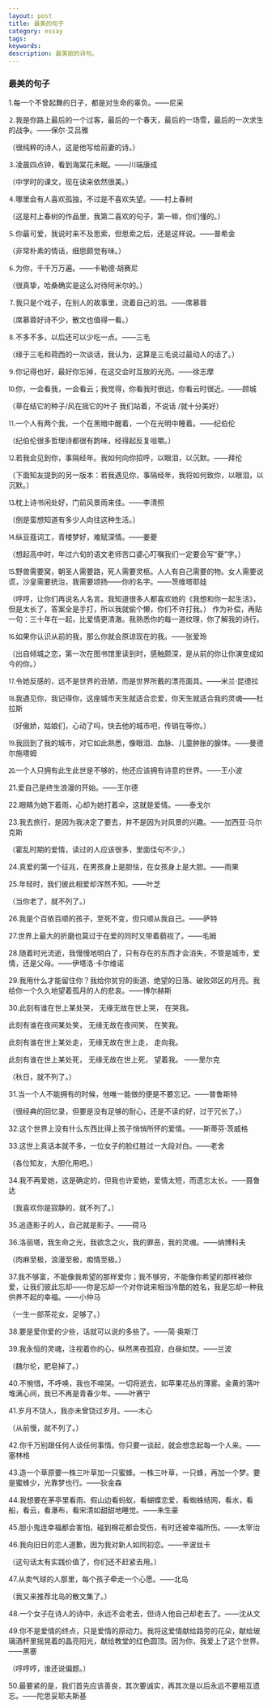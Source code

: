 ```yaml
---
layout: post
title: 最美的句子
category: essay
tags: 
keywords: 
description: 最美丽的诗句。
---
```


### 最美的句子

1.每一个不曾起舞的日子，都是对生命的辜负。——尼采

⒉我是你路上最后的一个过客，最后的一个春天，最后的一场雪，最后的一次求生的战争。——保尔·艾吕雅

（很纯粹的诗人，这是他写给前妻的诗。）

⒊凌晨四点钟，看到海棠花未眠。——川端康成

（中学时的课文，现在读来依然很美。）

⒋哪里会有人喜欢孤独，不过是不喜欢失望。——村上春树

（这是村上春树的作品里，我第二喜欢的句子，第一嘛，你们懂的。）

⒌你最可爱，我说时来不及思索，但思索之后，还是这样说。——普希金

（非常朴素的情话，细思颇觉有味。）

⒍为你，千千万万遍。——卡勒德·胡赛尼

（很真挚，哈桑确实是这么对待阿米尔的。）

⒎我只是个戏子，在别人的故事里，流着自己的泪。——席慕蓉

（席慕蓉好诗不少，散文也值得一看。）

⒏不多不多，以后还可以少吃一点。——三毛

（缘于三毛和荷西的一次谈话，我认为，这算是三毛说过最动人的话了。）

⒐你记得也好，最好你忘掉，在这交会时互放的光亮。——徐志摩

⒑你，一会看我，一会看云；我觉得，你看我时很远，你看云时很近。——顾城

（草在结它的种子/风在摇它的叶子 我们站着，不说话 /就十分美好） 

⒒一个人有两个我，一个在黑暗中醒着，一个在光明中睡着。——纪伯伦

（纪伯伦很多哲理诗都很有韵味，经得起反复咀嚼。）

⒓若我会见到你，事隔经年。我如何向你招呼，以眼泪，以沉默。——拜伦

（下面知友提到的另一版本：若我遇见你，事隔经年，我将如何致你，以眼泪，以沉默。）

⒔枕上诗书闲处好，门前风景雨来佳。——李清照

（倒是蛮想知道有多少人向往这种生活。）

⒕纵豆蔻词工，青楼梦好，难赋深情。——姜夔

（想起高中时，年过六旬的语文老师苦口婆心叮嘱我们一定要会写“夔”字。）

⒖野兽需要窝，朝圣人需要路，死人需要灵柩。人人有自己需要的物。女人需要说谎，沙皇需要统治，我需要颂扬——你的名字。——茨维塔耶娃

（哼哼，让你们再说名人名言。我知道很多人都喜欢她的《我想和你一起生活》，但是太长了，答案全是手打，所以我就偷个懒，你们不许打我。）
作为补偿，再贴一句：三十年在一起，比爱情更清澈。我熟悉你的每一道纹理，你了解我的诗行。

⒗如果你认识从前的我，那么你就会原谅现在的我。——张爱玲

（出自倾城之恋，第一次在图书馆里读到时，感触颇深，是从前的你让你演变成如今的你。）

⒘令她反感的，远不是世界的丑陋，而是世界所戴的漂亮面具。——米兰·昆德拉

⒙我遇见你，我记得你，这座城市天生就适合恋爱，你天生就适合我的灵魂——杜拉斯

（好傲娇，姑娘们，心动了吗，快去他的城市吧，传销在等你。）

⒚我回到了我的城市，对它如此熟悉，像眼泪、血脉、儿童肿胀的腺体。——曼德尔施塔姆

⒛一个人只拥有此生此世是不够的，他还应该拥有诗意的世界。——王小波

21.爱自己是终生浪漫的开始。——王尔德

22.眼睛为她下着雨，心却为她打着伞，这就是爱情。——泰戈尔

23.我去旅行，是因为我决定了要去，并不是因为对风景的兴趣。——加西亚·马尔克斯

（霍乱时期的爱情，读过的人应该很多，里面佳句不少。）

24.真爱的第一个征兆，在男孩身上是胆怯，在女孩身上是大胆。——雨果

25.年轻时，我们彼此相爱却浑然不知。——叶芝

（当你老了，就不列了。）

26.我是个百依百顺的孩子，至死不变，但只顺从我自己。——萨特

27.世界上最大的折磨也莫过于在爱的同时又带着藐视了。——毛姆

28.随着时光流逝，我慢慢地明白了，只有存在的东西才会消失，不管是城市，爱情，还是父母。——伊塔洛·卡尔维诺

29.我用什么才能留住你？我给你贫穷的街道、绝望的日落、破败郊区的月亮。我给你一个久久地望着孤月的人的悲哀。——博尔赫斯

30.此刻有谁在世上某处哭， 无缘无故在世上哭， 在哭我。

此刻有谁在夜间某处笑， 无缘无故在夜间笑， 在笑我。

此刻有谁在世上某处走， 无缘无故在世上走， 走向我。 

此刻有谁在世上某处死， 无缘无故在世上死， 望着我。 ——里尔克

（秋日，就不列了。）

31.当一个人不能拥有的时候，他唯一能做的便是不要忘记。——普鲁斯特

（很经典的回忆录，但要是没有足够的耐心，还是不读的好，过于冗长了。）

32.这个世界上没有什么东西比得上孩子悄悄所怀的爱情。——斯蒂芬·茨威格

33.这世上真话本就不多，一位女子的脸红胜过一大段对白。——老舍

（各位知友，大胆化用吧。）

34.我不再爱她，这是确定的，但我也许爱她，爱情太短，而遗忘太长。——聂鲁达

（我喜欢你是寂静的，就不列了。）

35.追逐影子的人，自己就是影子。——荷马

36.洛丽塔，我生命之光，我欲念之火，我的罪恶，我的灵魂。——纳博科夫

（肉麻至极，浪漫至极，痴情至极。）

37.我不够富，不能像我希望的那样爱你；我不够穷，不能像你希望的那样被你爱，让我们彼此忘却——你是忘却一个对你说来相当冷酷的姓名，我是忘却一种我供养不起的幸福。——小仲马

（一生一部茶花女，足够了。）

38.要是爱你爱的少些，话就可以说的多些了。——简·奥斯汀

39.我永恒的灵魂，注视着你的心，纵然黑夜孤寂，白昼如焚。——兰波

（魏尔伦，肥皂掉了。）

40.不惋惜，不呼唤，我也不啼哭。一切将逝去，如苹果花丛的薄雾。金黄的落叶堆满心间，我已不再是青春少年。——叶赛宁

41.岁月不饶人，我亦未曾饶过岁月。——木心

（从前慢，就不列了。）

42.你千万别跟任何人谈任何事情。你只要一谈起，就会想念起每一个人来。——塞林格

43.造一个草原要一株三叶草加一只蜜蜂。一株三叶草，一只蜂，再加一个梦。要是蜜蜂少，光靠梦也行。——狄金森

44.我想要在茅亭里看雨、假山边看蚂蚁，看蝴蝶恋爱，看蜘蛛结网，看水，看船，看云，看瀑布，看宋清如甜甜地睡觉。——朱生豪

45.胆小鬼连幸福都会害怕，碰到棉花都会受伤，有时还被幸福所伤。——太宰治

46.我向旧日的恋人道歉，因为我对新人如同初恋。——辛波丝卡

（这句话太有实践价值了，你们还不赶紧去用。）

47.从卖气球的人那里，每个孩子牵走一个心愿。——北岛

（我又来推荐北岛的散文集了。）

48.一个女子在诗人的诗中，永远不会老去，但诗人他自己却老去了。——沈从文

49.你不是爱情的终点，只是爱情的原动力。我将这爱情献给路旁的花朵，献给玻璃酒杯里摇晃着的晶亮阳光，献给教堂的红色圆顶。因为你，我爱上了这个世界。——黑塞

（哼哼哼，谁还说偏题。）

50.最要紧的是，我们首先应该善良，其次要诚实，再其次是以后永远不要相互遗忘。——陀思妥耶夫斯基


